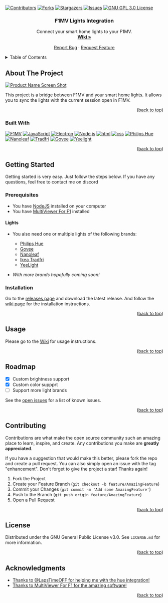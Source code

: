 <a name="readme-top"></a>

<!-- PROJECT SHIELDS -->
[![Contributors][contributors-shield]][contributors-url]
[![Forks][forks-shield]][forks-url]
[![Stargazers][stars-shield]][stars-url]
[![Issues][issues-shield]][issues-url]
[![GNU GPL 3.0 License][license-shield]][license-url]
<!-- PROJECT LOGO -->

<h3 align="center">F1MV Lights Integration</h3>
<div align="center">
  <p align="center">
    Connect your smart home lights to your F1MV.
    <br />
    <a href="https://github.com/JustJoostNL/F1MV-Lights-Integration/wiki/"><strong>Wiki »</strong></a>
    <br />
    <br />
    <a href="https://github.com/JustJoostNL/F1MV-Lights-Integration/issues">Report Bug</a>
    ·
    <a href="https://github.com/JustJoostNL/F1MV-Lights-Integration/issues">Request Feature</a>
  </p>
</div>



<!-- TABLE OF CONTENTS -->
<details>
  <summary>Table of Contents</summary>
  <ol>
    <li>
      <a href="#about-the-project">About The Project</a>
      <ul>
        <li><a href="#built-with">Built With</a></li>
      </ul>
    </li>
    <li>
      <a href="#getting-started">Getting Started</a>
      <ul>
        <li><a href="#prerequisites">Prerequisites</a></li>
        <li><a href="#installation">Installation</a></li>
      </ul>
    </li>
    <li><a href="#usage">Usage</a></li>
    <li><a href="#roadmap">Roadmap</a></li>
    <li><a href="#contributing">Contributing</a></li>
    <li><a href="#license">License</a></li>
  </ol>
</details>



<!-- ABOUT THE PROJECT -->
## About The Project

[![Product Name Screen Shot][product-screenshot]](https://i.ibb.co/df5WVkN/icon.png)

This project is a bridge between F1MV and your smart home lights. It allows you to sync the lights with the current session open in F1MV.

<p align="right">(<a href="#readme-top">back to top</a>)</p>



### Built With

[![F1MV][f1mv]][f1mv-url]
[![JavaScript][javascript]][javascript-url]
[![Electron][Electron]][electron-url]
[![Node.js][nodejs]][nodejs-url]
[![html][html]][html-url]
[![css][css]][css-url]
[![Philips Hue][philips-hue]][philips-hue-url]
[![Nanoleaf][nanoleaf]][nanoleaf-url]
[![Tradfri][tradfri]][tradfri-url]
[![Govee][govee]][govee-url]
[![Yeelight][yeelight]][yeelight-url]

<p align="right">(<a href="#readme-top">back to top</a>)</p>



<!-- GETTING STARTED -->
## Getting Started

Getting started is very easy. Just follow the steps below. If you have any questions, feel free to contact me on discord

### Prerequisites

- You have [NodeJS](https://nodejs.org/en/) installed on your computer
- You have [MultiViewer For F1](https://beta.f1mv.com) installed

#### Lights
- You also need one or multiple lights of the following brands:
  - [Philips Hue](https://www2.meethue.com/en-us)
  - [Govee][govee-url]
  - [Nanoleaf][nanoleaf-url]
  - [Ikea Tradfri][tradfri-url]
  - [YeeLight][yeelight-url]


- *With more brands hopefully coming soon!*

### Installation

Go to the [releases page][releases-url] and download the latest release.
And follow the [wiki page][wikiurl] for the installation instructions.

<p align="right">(<a href="#readme-top">back to top</a>)</p>



<!-- USAGE Instructions -->
## Usage

Please go to the [Wiki][wikiurl] for usage instructions.

<p align="right">(<a href="#readme-top">back to top</a>)</p>



<!-- ROADMAP -->
## Roadmap

- [x] Custom brightness support
- [x] Custom color suppprt
- [ ] Support more light brands

See the [open issues][issuesurl] for a list of known issues.

<p align="right">(<a href="#readme-top">back to top</a>)</p>



<!-- CONTRIBUTING -->
## Contributing

Contributions are what make the open source community such an amazing place to learn, inspire, and create. Any contributions you make are **greatly appreciated**.

If you have a suggestion that would make this better, please fork the repo and create a pull request. You can also simply open an issue with the tag "enhancement".
Don't forget to give the project a star! Thanks again!

1. Fork the Project
2. Create your Feature Branch (`git checkout -b feature/AmazingFeature`)
3. Commit your Changes (`git commit -m 'Add some AmazingFeature'`)
4. Push to the Branch (`git push origin feature/AmazingFeature`)
5. Open a Pull Request

<p align="right">(<a href="#readme-top">back to top</a>)</p>



<!-- LICENSE -->
## License

Distributed under the GNU General Public License v3.0. See `LICENSE.md` for more information.

<p align="right">(<a href="#readme-top">back to top</a>)</p>


<!-- ACKNOWLEDGMENTS -->
## Acknowledgments
* [Thanks to @LapsTimeOFF for helping me with the hue integration!](https://github.com/LapsTimeOFF/)
* [Thanks to MultiViewer For F1 for the amazing software!](https://beta.f1mv.com/)


<p align="right">(<a href="#readme-top">back to top</a>)</p>



<!-- MARKDOWN LINKS & IMAGES -->
<!-- https://www.markdownguide.org/basic-syntax/#reference-style-links -->
[contributors-shield]: https://img.shields.io/github/contributors/JustJoostNL/F1MV-Lights-Integration.svg?style=for-the-badge
[contributors-url]: https://github.com/JustJoostNL/F1MV-Lights-Integration/graphs/contributors
[forks-shield]: https://img.shields.io/github/forks/JustJoostNL/F1MV-Lights-Integration.svg?style=for-the-badge
[forks-url]: https://github.com/JustJoostNL/F1MV-Lights-Integration/network/members
[stars-shield]: https://img.shields.io/github/stars/JustJoostNL/F1MV-Lights-Integration.svg?style=for-the-badge
[stars-url]: https://github.com/JustJoostNL/F1MV-Lights-Integration/stargazers
[issues-shield]: https://img.shields.io/github/issues/JustJoostNL/F1MV-Lights-Integration.svg?style=for-the-badge
[issues-url]: https://github.com/JustJoostNL/F1MV-Lights-Integration/issues
[license-shield]: https://img.shields.io/github/license/JustJoostNL/F1MV-Lights-Integration.svg?style=for-the-badge
[license-url]: https://github.com/JustJoostNL/F1MV-Lights-Integration/blob/main/LICENSE.MD
[product-screenshot]: https://i.ibb.co/df5WVkN/icon.png
[javascript]: https://img.shields.io/badge/JavaScript-F7DF1E?style=for-the-badge&logo=javascript&logoColor=black
[javascript-url]: https://www.javascript.com/
[electron]: https://img.shields.io/badge/Electron-47848F?style=for-the-badge&logo=electron&logoColor=white
[electron-url]: https://www.electronjs.org/
[f1mv-lights-integration]: https://img.shields.io/badge/F1MV-Lights-Integration-0002bb?style=for-the-badge&logo=F1MV-Lights-Integration&logoColor=black
[html]: https://img.shields.io/badge/HTML5-E34F26?style=for-the-badge&logo=html5&logoColor=white
[html-url]: https://html.spec.whatwg.org/multipage/
[github-actions]: https://img.shields.io/badge/github%20actions-%232671E5.svg?style=for-the-badge&logo=githubactions&logoColor=white
[ide]: https://img.shields.io/badge/IntelliJIDEA-000000.svg?style=for-the-badge&logo=intellij-idea&logoColor=white
[Git]: https://img.shields.io/badge/git-%23F05033.svg?style=for-the-badge&logo=git&logoColor=white
[f1mv]: https://img.shields.io/badge/MultiViewer%20For%20F1-fb1e07.svg?style=for-the-badge&logo=f1&logoColor=white
[f1mv-url]: https://beta.f1mv.com
[nodejs]: https://img.shields.io/badge/Node.js-43853D?style=for-the-badge&logo=node.js&logoColor=white
[nodejs-url]: https://nodejs.org/en/
[releases-url]: https://github.com/JustJoostNL/F1MV-Lights-Integration/releases
[wikiurl]: https://github.com/JustJoostNL/F1MV-Lights-Integration/wiki/
[issuesurl]: https://github.com/JustJoostNL/F1MV-Lights-Integration/issues
[css]: https://img.shields.io/badge/CSS-1572B6?style=for-the-badge&logo=css3&logoColor=white
[css-url]: https://www.w3.org/Style/CSS/Overview.en.html
[philips-hue]: https://img.shields.io/badge/Philips%20Hue-0002bb?style=for-the-badge&logo=Philips%20Hue&logoColor=white
[philips-hue-url]: https://www2.meethue.com/en-us
[nanoleaf]: https://img.shields.io/badge/Nanoleaf-0002gg?style=for-the-badge&logo=Nanoleaf&logoColor=white
[nanoleaf-url]: https://nanoleaf.me/en-US/
[tradfri]: https://img.shields.io/badge/IKEA%20Tradfri-00539f.svg?style=for-the-badge&logo=ikea&logoColor=white
[tradfri-url]: https://www.ikea.com/us/en/cat/smart-lighting-36812/
[govee]: https://img.shields.io/badge/Govee-000666.svg?style=for-the-badge&logo=govee&logoColor=white
[govee-url]: https://us.govee.com/
[yeelight]: https://img.shields.io/badge/Yeelight-ff6c00.svg?style=for-the-badge&logo=yeelight&logoColor=white
[yeelight-url]: https://www.yeelight.com/

[github_username]: JustJoostNL
[repo_name]: F1MV-Lights-Integration